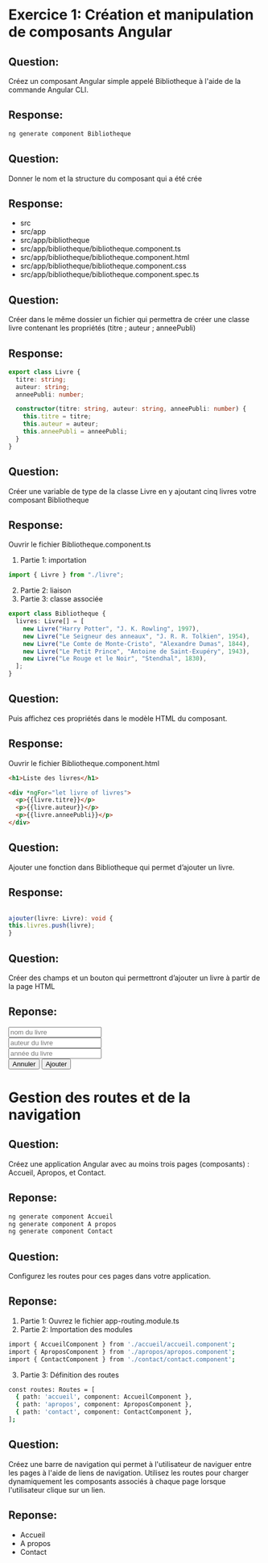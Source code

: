 # Exercice 1: Création et manipulation de composants Angular

## Question:

Créez un composant Angular simple appelé Bibliotheque à l'aide de la commande Angular CLI.

## Response:

```bash
ng generate component Bibliotheque
```

## Question:

Donner le nom et la structure du composant qui a été crée

## Response:

- src
- src/app
- src/app/bibliotheque
- src/app/bibliotheque/bibliotheque.component.ts
- src/app/bibliotheque/bibliotheque.component.html
- src/app/bibliotheque/bibliotheque.component.css
- src/app/bibliotheque/bibliotheque.component.spec.ts

## Question:

Créer dans le même dossier un fichier qui permettra de créer une classe livre contenant les propriétés (titre ; auteur ; anneePubli)

## Response:

```typescript
export class Livre {
  titre: string;
  auteur: string;
  anneePubli: number;

  constructor(titre: string, auteur: string, anneePubli: number) {
    this.titre = titre;
    this.auteur = auteur;
    this.anneePubli = anneePubli;
  }
}
```

## Question:

Créer une variable de type de la classe Livre en y ajoutant cinq livres votre composant Bibliotheque

## Response:

Ouvrir le fichier Bibliotheque.component.ts

1. Partie 1: importation

```typescript
import { Livre } from "./livre";
```

2. Partie 2: liaison
3. Partie 3: classe associée

```typescript
export class Bibliotheque {
  livres: Livre[] = [
    new Livre("Harry Potter", "J. K. Rowling", 1997),
    new Livre("Le Seigneur des anneaux", "J. R. R. Tolkien", 1954),
    new Livre("Le Comte de Monte-Cristo", "Alexandre Dumas", 1844),
    new Livre("Le Petit Prince", "Antoine de Saint-Exupéry", 1943),
    new Livre("Le Rouge et le Noir", "Stendhal", 1830),
  ];
}
```

## Question:

Puis affichez ces propriétés dans le modèle HTML du composant.

## Response:

Ouvrir le fichier Bibliotheque.component.html

```html
<h1>Liste des livres</h1>

<div *ngFor="let livre of livres">
  <p>{{livre.titre}}</p>
  <p>{{livre.auteur}}</p>
  <p>{{livre.anneePubli}}</p>
</div>
```

## Question:

Ajouter une fonction dans Bibliotheque qui permet d’ajouter un livre.

## Response:

```typescript

ajouter(livre: Livre): void {
this.livres.push(livre);
}

```

## Question:

Créer des champs et un bouton qui permettront d’ajouter un livre à partir de la page HTML

## Reponse:

<form (submit)="ajouter(new Livre(nom, auteur, annee))" >
    <input type="text" placeholder="nom du livre" name="nom" #test> <br>
    <input type="text" placeholder="auteur du livre" name="auteur" #auteur> <br>
    <input type="number" placeholder="année du livre" name="annee" #annee> <br>
    <input type="reset" value="Annuler">
    <input type="submit" value="Ajouter">
</form>

# Gestion des routes et de la navigation

## Question:

Créez une application Angular avec au moins trois pages (composants) : Accueil, Apropos, et Contact.

## Reponse:

```bash
ng generate component Accueil
ng generate component A propos
ng generate component Contact
```

## Question:

Configurez les routes pour ces pages dans votre application.

## Reponse:

1. Partie 1: Ouvrez le fichier app-routing.module.ts
2. Partie 2: Importation des modules

```bash
import { AccueilComponent } from './accueil/accueil.component';
import { AproposComponent } from './apropos/apropos.component';
import { ContactComponent } from './contact/contact.component';
```

3. Partie 3: Définition des routes

```bash
const routes: Routes = [
  { path: 'accueil', component: AccueilComponent },
  { path: 'apropos', component: AproposComponent },
  { path: 'contact', component: ContactComponent },
];

```

## Question:

Créez une barre de navigation qui permet à l'utilisateur de naviguer entre les pages à l'aide de liens de navigation. Utilisez les routes pour charger dynamiquement les composants associés à chaque
page lorsque l'utilisateur clique sur un lien.

## Reponse:

<nav>
    <ul>
        <li><a routerLink="/accueil">Accueil</a></li>
        <li><a routerLink="/apropos">A propos</a></li>
        <li><a routerLink="/contact">Contact</a></li>
    </ul>
</nav>

</router-outlet>
